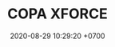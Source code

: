 ---
layout: 
permalink: 
categories: logos
date: 2020-08-29 10:29:20 +0700
title: COPA XFORCE
tag: 
color: black
background: '#ff6600'
maincover: /assets/logos/COPA XFORCE.png



---